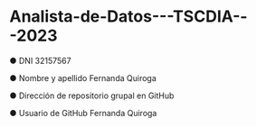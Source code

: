 # Analista-de-Datos---TSCDIA---2023
● DNI 32157567

● Nombre y apellido Fernanda Quiroga 

● Dirección de repositorio grupal en GitHub 

● Usuario de GitHub Fernanda Quiroga
